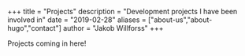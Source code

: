 +++
title = "Projects"
description = "Development projects I have been involved in"
date = "2019-02-28"
aliases = ["about-us","about-hugo","contact"]
author = "Jakob Willforss"
+++

Projects coming in here!